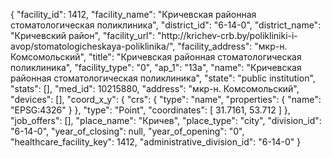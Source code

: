 {
    "facility_id": 1412,
    "facility_name": "Кричевская районная стоматологическая поликлиника",
    "district_id": "6-14-0",
    "district_name": "Кричевский район",
    "facility_url": "http:\/\/krichev-crb.by\/polikliniki-i-avop\/stomatologicheskaya-poliklinika\/",
    "facility_address": "мкр-н. Комсомольский",
    "title": "Кричевская районная стоматологическая поликлиника",
    "facility_type": "0",
    "ap_1": "13а",
    "name": "Кричевская районная стоматологическая поликлиника",
    "state": "public institution",
    "stats": [],
    "med_id": 10215880,
    "address": "мкр-н. Комсомольский",
    "devices": [],
    "coord_x_y": {
        "crs": {
            "type": "name",
            "properties": {
                "name": "EPSG:4326"
            }
        },
        "type": "Point",
        "coordinates": [
            31.7161,
            53.712
        ]
    },
    "job_offers": [],
    "place_name": "Кричев",
    "place_type": "city",
    "division_id": "6-14-0",
    "year_of_closing": null,
    "year_of_opening": "0",
    "healthcare_facility_key": 1412,
    "administrative_division_id": "6-14-0"
}